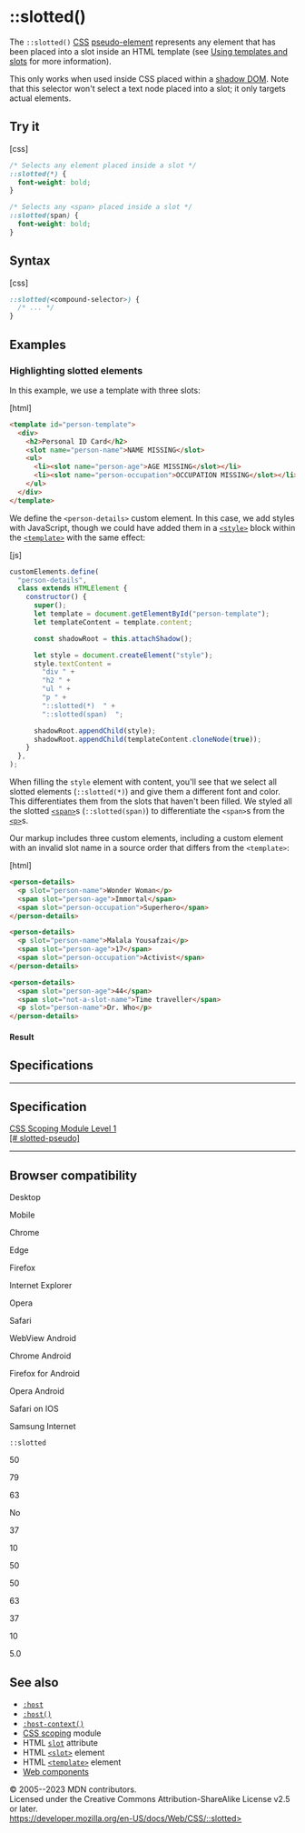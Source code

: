 ::slotted()
===========

The `::slotted()`
[CSS](https://developer.mozilla.org/en-US/docs/Web/CSS)
[pseudo-element](pseudo-elements.md) represents any element that has been
placed into a slot inside an HTML template (see [Using templates and
slots](https://developer.mozilla.org/en-US/docs/Web/API/Web_components/Using_templates_and_slots)
for more information).

This only works when used inside CSS placed within a [shadow
DOM](https://developer.mozilla.org/en-US/docs/Web/API/Web_components/Using_shadow_DOM).
Note that this selector won\'t select a text node placed into a slot; it
only targets actual elements.

Try it
------

[css]

```css
/* Selects any element placed inside a slot */
::slotted(*) {
  font-weight: bold;
}

/* Selects any <span> placed inside a slot */
::slotted(span) {
  font-weight: bold;
}
```

Syntax
------

[css]

```css
::slotted(<compound-selector>) {
  /* ... */
}
```

Examples
--------

### Highlighting slotted elements

In this example, we use a template with three slots:

[html]

```html
<template id="person-template">
  <div>
    <h2>Personal ID Card</h2>
    <slot name="person-name">NAME MISSING</slot>
    <ul>
      <li><slot name="person-age">AGE MISSING</slot></li>
      <li><slot name="person-occupation">OCCUPATION MISSING</slot></li>
    </ul>
  </div>
</template>
```

We define the `<person-details>` custom element. In this case, we add
styles with JavaScript, though we could have added them in a
[`<style>`](https://developer.mozilla.org/en-US/docs/Web/HTML/Element/style)
block within the
[`<template>`](https://developer.mozilla.org/en-US/docs/Web/HTML/Element/template)
with the same effect:

[js]

```js
customElements.define(
  "person-details",
  class extends HTMLElement {
    constructor() {
      super();
      let template = document.getElementById("person-template");
      let templateContent = template.content;

      const shadowRoot = this.attachShadow();

      let style = document.createElement("style");
      style.textContent =
        "div " +
        "h2 " +
        "ul " +
        "p " +
        "::slotted(*)  " +
        "::slotted(span)  ";

      shadowRoot.appendChild(style);
      shadowRoot.appendChild(templateContent.cloneNode(true));
    }
  },
);
```

When filling the `style` element with content, you\'ll see that we
select all slotted elements (`::slotted(*)`) and give them a different
font and color. This differentiates them from the slots that haven\'t
been filled. We styled all the slotted
[`<span>`](https://developer.mozilla.org/en-US/docs/Web/HTML/Element/span)s
(`::slotted(span)`) to differentiate the `<span>`s from the
[`<p>`](https://developer.mozilla.org/en-US/docs/Web/HTML/Element/p)s.

Our markup includes three custom elements, including a custom element
with an invalid slot name in a source order that differs from the
`<template>`:

[html]

```html
<person-details>
  <p slot="person-name">Wonder Woman</p>
  <span slot="person-age">Immortal</span>
  <span slot="person-occupation">Superhero</span>
</person-details>

<person-details>
  <p slot="person-name">Malala Yousafzai</p>
  <span slot="person-age">17</span>
  <span slot="person-occupation">Activist</span>
</person-details>

<person-details>
  <span slot="person-age">44</span>
  <span slot="not-a-slot-name">Time traveller</span>
  <p slot="person-name">Dr. Who</p>
</person-details>
```

#### Result

Specifications
--------------

  --------------------------------------------------------------------------------

Specification
  --------------------------------------------------------------------------------

  [CSS Scoping Module Level 1\
  [\#
  slotted-pseudo]](https://drafts.csswg.org/css-scoping/#slotted-pseudo)

  --------------------------------------------------------------------------------

Browser compatibility
---------------------

Desktop

Mobile

Chrome

Edge

Firefox

Internet Explorer

Opera

Safari

WebView Android

Chrome Android

Firefox for Android

Opera Android

Safari on IOS

Samsung Internet

`::slotted`

50

79

63

No

37

10

50

50

63

37

10

5.0

See also
--------

- [`:host`](:host)
- [`:host()`](:host_function)
- [`:host-context()`](:host-context)
- [CSS scoping](css_scoping.md) module
- HTML
    [`slot`](https://developer.mozilla.org/en-US/docs/Web/HTML/Global_attributes/slot)
    attribute
- HTML
    [`<slot>`](https://developer.mozilla.org/en-US/docs/Web/HTML/Element/slot)
    element
- HTML
    [`<template>`](https://developer.mozilla.org/en-US/docs/Web/HTML/Element/template)
    element
- [Web
    components](https://developer.mozilla.org/en-US/docs/Web/API/Web_components)

© 2005--2023 MDN contributors.\
Licensed under the Creative Commons Attribution-ShareAlike License v2.5
or later.\
https://developer.mozilla.org/en-US/docs/Web/CSS/::slotted>
